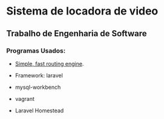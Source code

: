 # Sistema de locadora de video

## Trabalho de Engenharia de Software

### Programas Usados:

- [Simple, fast routing engine](https://laravel.com/docs/routing).

- Framework: laravel

- mysql-workbench

- vagrant

- Laravel Homestead
